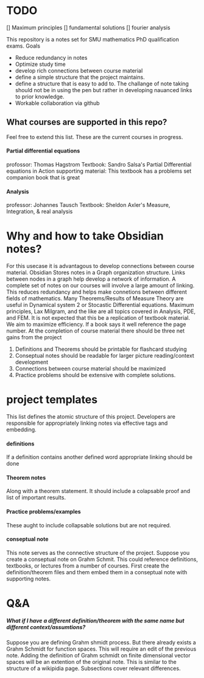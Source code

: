 # TODO
[] Maximum principles
[] fundamental solutions
[] fourier analysis 


This repository is a notes set for SMU mathematics PhD qualification exams.
Goals
- Reduce redundancy in notes
- Optimize study time
- develop rich connections between course material
- define a simple structure that the project maintains.
- define a structure that is easy to add to. The challange of note taking should not be in using the pen but rather in developing nauanced links to prior knowledge. 
- Workable collaboration via github

## What courses are supported in this repo?
Feel free to extend this list. These are the current courses in progress. 
#### Partial differential equations
profossor: Thomas Hagstrom
Textbook: Sandro Salsa's Partial Differential equations in Action
supporting material: This textbook has a problems set companion book that is great

#### Analysis
professor: Johannes Tausch
Textbook: Sheldon Axler's Measure, Integration, & real analysis


# Why and how to take Obsidian notes?
For this usecase it is advantagous to develop connections between course material. Obsidian Stores notes in a Graph organization structure. Links between nodes in a graph help develop a network of information. A complete set of notes on our courses will involve a large amount of linking. This reduces redundancy and helps make connetions between different fields of mathematics. Many Theorems/Results of Measure Theory are useful in Dynamical system 2 or Stocastic Differential equations. Maximum principles, Lax Milgram, and the like are all topics covered in Analysis, PDE, and FEM.  It is not expected that this be a replication of textbook material. We aim to maximize efficiency. If a book says it well reference the page number. At the completion of course material there should be three net gains from the project
1. Definitions and Theorems should be printable for flashcard studying
2. Conseptual notes should be readable for larger picture reading/context development
3. Connections between course material should be maximized
4. Practice problems should be extensive with complete solutions.


# project templates
This list defines the atomic structure of this project. Developers are responsible for appropriately linking notes via effective tags and embedding.

#### definitions
If a definition contains another defined word appropriate linking should be done
#### Theorem notes
Along with a theorem statement. It should include a colapsable proof and list of important results.
#### Practice problems/examples
These aught to include collapsable solutions but are not required. 
#### conseptual note
This note serves as the connective structure of the project. Suppose you create a conseptual note on Grahm Schmit. This could reference definitions, textbooks, or lectures from a number of courses. First create the definition/theorem files and them embed them in a conseptual note with supporting notes. 

# Q&A
##### What if I have a different definition/theorem with the same name but different context/assumtions?
Suppose you are defining Grahm shmidt process. But there already exists a Grahm Schmidt for function spaces. This will require an edit of the previous note. Adding the definition of Grahm schmidt on finite dimensional vector spaces will be an extention of the original note. This is similar to the structure of a wikipidia page. Subsections cover relevant differences.  
